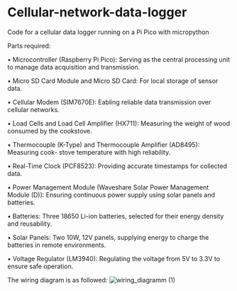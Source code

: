 # Cellular-network-data-logger
Code for a cellular data logger running on a Pi Pico with micropython

Parts required: 

• Microcontroller (Raspberry Pi Pico): Serving as the central processing unit to manage
  data acquisition and transmission.
  
• Micro SD Card Module and Micro SD Card: For local storage of sensor data.

• Cellular Modem (SIM7670E): Eabling reliable data transmission over cellular networks.

• Load Cells and Load Cell Amplifier (HX711): Measuring the weight of wood consumed
  by the cookstove.
  
• Thermocouple (K-Type) and Thermocouple Amplifier (AD8495): Measuring cook-
  stove temperature with high reliability.
  
• Real-Time Clock (PCF8523): Providing accurate timestamps for collected data.

• Power Management Module (Waveshare Solar Power Management Module (D)):
  Ensuring continuous power supply using solar panels and batteries.
  
• Batteries: Three 18650 Li-ion batteries, selected for their energy density and reusability.

• Solar Panels: Two 10W, 12V panels, supplying energy to charge the batteries in remote
  environments.
  
• Voltage Regulator (LM3940): Regulating the voltage from 5V to 3.3V to ensure safe
  operation.

The wiring diagram is as followed:
![wiring_diagramm (1)](https://github.com/user-attachments/assets/9675abd5-8d98-4bf3-b570-91a33c6ad89a)
